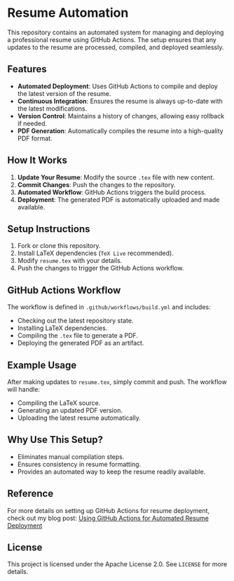 # Resume Automation

This repository contains an automated system for managing and deploying a professional resume using GitHub Actions. The setup ensures that any updates to the resume are processed, compiled, and deployed seamlessly.

## Features
- **Automated Deployment**: Uses GitHub Actions to compile and deploy the latest version of the resume.
- **Continuous Integration**: Ensures the resume is always up-to-date with the latest modifications.
- **Version Control**: Maintains a history of changes, allowing easy rollback if needed.
- **PDF Generation**: Automatically compiles the resume into a high-quality PDF format.

## How It Works
1. **Update Your Resume**: Modify the source `.tex` file with new content.
2. **Commit Changes**: Push the changes to the repository.
3. **Automated Workflow**: GitHub Actions triggers the build process.
4. **Deployment**: The generated PDF is automatically uploaded and made available.

## Setup Instructions
1. Fork or clone this repository.
2. Install LaTeX dependencies (`TeX Live` recommended).
3. Modify `resume.tex` with your details.
4. Push the changes to trigger the GitHub Actions workflow.

## GitHub Actions Workflow
The workflow is defined in `.github/workflows/build.yml` and includes:
- Checking out the latest repository state.
- Installing LaTeX dependencies.
- Compiling the `.tex` file to generate a PDF.
- Deploying the generated PDF as an artifact.

## Example Usage
After making updates to `resume.tex`, simply commit and push. The workflow will handle:
- Compiling the LaTeX source.
- Generating an updated PDF version.
- Uploading the latest resume automatically.

## Why Use This Setup?
- Eliminates manual compilation steps.
- Ensures consistency in resume formatting.
- Provides an automated way to keep the resume readily available.

## Reference
For more details on setting up GitHub Actions for resume deployment, check out my blog post: [Using GitHub Actions for Automated Resume Deployment](https://swiftlysingh.com/using-github-actions-for-automated-resume-deployment)

## License
This project is licensed under the Apache License 2.0. See `LICENSE` for more details.

